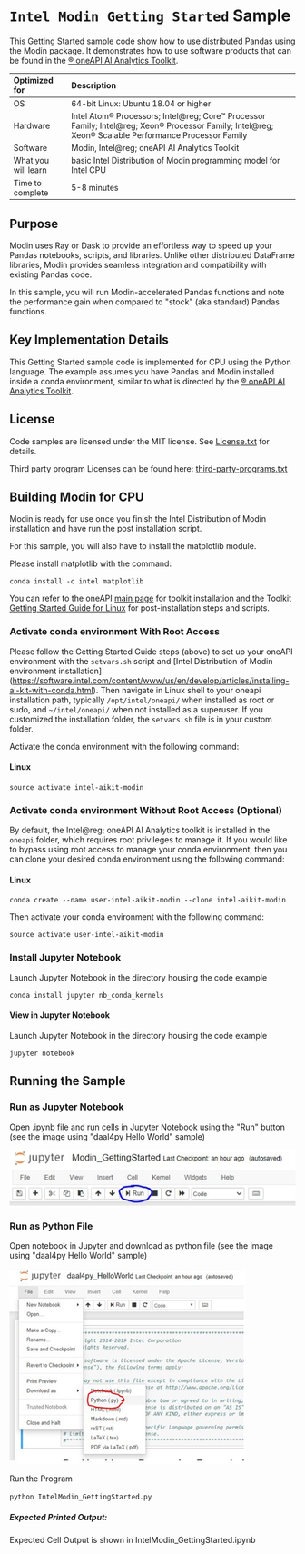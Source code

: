 ﻿# `Intel Modin Getting Started` Sample
This Getting Started sample code show how to use distributed Pandas using the Modin package. It demonstrates how to use software products that can be found in the [&reg; oneAPI AI Analytics Toolkit](https://software.intel.com/content/www/us/en/develop/tools/oneapi/ai-analytics-toolkit.html). 

| Optimized for                     | Description
| :---                              | :---
| OS                                | 64-bit Linux: Ubuntu 18.04 or higher
| Hardware                          | Intel Atom&reg; Processors; Intel@reg; Core&trade; Processor Family; Intel@reg; Xeon&reg; Processor Family; Intel@reg; Xeon&reg; Scalable Performance Processor Family
| Software                          | Modin, Intel@reg; oneAPI AI Analytics Toolkit
| What you will learn               | basic Intel Distribution of Modin programming model for Intel CPU
| Time to complete                  | 5-8 minutes

## Purpose
Modin uses Ray or Dask to provide an effortless way to speed up your Pandas notebooks, scripts, and libraries. Unlike other distributed DataFrame libraries, Modin provides seamless integration and compatibility with existing Pandas code. 

In this sample, you will run Modin-accelerated Pandas functions and note the performance gain when compared to "stock" (aka standard) Pandas functions.

## Key Implementation Details
This Getting Started sample code is implemented for CPU using the Python language. The example assumes you have Pandas and Modin installed inside a conda environment, similar to what is directed by the [&reg; oneAPI AI Analytics Toolkit](https://software.intel.com/content/www/us/en/develop/articles/installing-ai-kit-with-conda.html). 

## License

Code samples are licensed under the MIT license. See
[License.txt](https://github.com/oneapi-src/oneAPI-samples/blob/master/License.txt) for details.

Third party program Licenses can be found here: [third-party-programs.txt](https://github.com/oneapi-src/oneAPI-samples/blob/master/third-party-programs.txt)

## Building Modin for CPU

Modin is ready for use once you finish the Intel Distribution of Modin installation and have run the post installation script.

For this sample, you will also have to install the matplotlib module. 

Please install matplotlib with the command: 

```
conda install -c intel matplotlib
```

You can refer to the oneAPI [main page](https://software.intel.com/en-us/oneapi) for toolkit installation and the Toolkit [Getting Started Guide for Linux](https://software.intel.com/en-us/get-started-with-intel-oneapi-linux-get-started-with-the-intel-ai-analytics-toolkit) for post-installation steps and scripts.


### Activate conda environment With Root Access

Please follow the Getting Started Guide steps (above) to set up your oneAPI environment with the `setvars.sh` script and [Intel Distribution of Modin environment installation] (https://software.intel.com/content/www/us/en/develop/articles/installing-ai-kit-with-conda.html). Then navigate in Linux shell to your oneapi installation path, typically `/opt/intel/oneapi/` when installed as root or sudo, and `~/intel/oneapi/` when not installed as a superuser. If you customized the installation folder, the `setvars.sh` file is in your custom folder.

Activate the conda environment with the following command:

#### Linux
```
source activate intel-aikit-modin
```

### Activate conda environment Without Root Access (Optional)

By default, the Intel@reg; oneAPI AI Analytics toolkit is installed in the `oneapi` folder, which requires root privileges to manage it. If you would like to bypass using root access to manage your conda environment, then you can clone your desired conda environment using the following command:

#### Linux
```
conda create --name user-intel-aikit-modin --clone intel-aikit-modin
```

Then activate your conda environment with the following command:

```
source activate user-intel-aikit-modin
```


### Install Jupyter Notebook

Launch Jupyter Notebook in the directory housing the code example

```
conda install jupyter nb_conda_kernels
```

#### View in Jupyter Notebook


Launch Jupyter Notebook in the directory housing the code example

```
jupyter notebook
```

## Running the Sample

### Run as Jupyter Notebook

Open .ipynb file and run cells in Jupyter Notebook using the "Run" button (see the image using "daal4py Hello World" sample)

![Click the Run Button in the Jupyter Notebook](Jupyter_Run.jpg "Run Button on Jupyter Notebook")

### Run as Python File

Open notebook in Jupyter and download as python file (see the image using "daal4py Hello World" sample)

![Download as python file in the Jupyter Notebook](Jupyter_Save_Py.jpg "Download as python file in the Jupyter Notebook")

Run the Program

`python IntelModin_GettingStarted.py`

##### Expected Printed Output:
Expected Cell Output is shown in IntelModin_GettingStarted.ipynb
